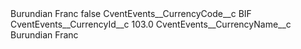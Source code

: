 <?xml version="1.0" encoding="UTF-8"?>
<CustomMetadata xmlns="http://soap.sforce.com/2006/04/metadata" xmlns:xsi="http://www.w3.org/2001/XMLSchema-instance" xmlns:xsd="http://www.w3.org/2001/XMLSchema">
    <label>Burundian Franc</label>
    <protected>false</protected>
    <values>
        <field>CventEvents__CurrencyCode__c</field>
        <value xsi:type="xsd:string">BIF</value>
    </values>
    <values>
        <field>CventEvents__CurrencyId__c</field>
        <value xsi:type="xsd:double">103.0</value>
    </values>
    <values>
        <field>CventEvents__CurrencyName__c</field>
        <value xsi:type="xsd:string">Burundian Franc</value>
    </values>
</CustomMetadata>

